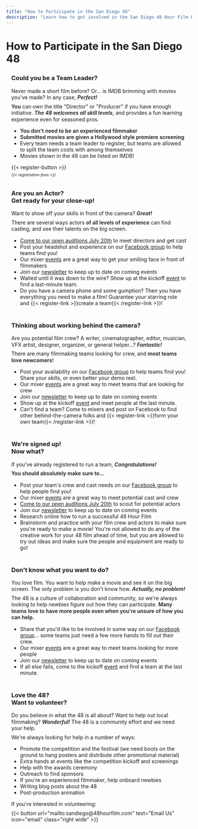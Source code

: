 ```yaml
---
title: "How to Participate in the San Diego 48"
description: "Learn how to get involved in the San Diego 48 Hour Film Project - whether you want to lead a team, act, work behind the camera, or volunteer."
---
```


<style>
.index-flex-boxes {
  display: flex;
  flex-wrap: wrap;
  gap: 1em;
  margin: 1em 0;
}

.index-flex-boxes > div {
  flex: 1 1 300px;
  background: var(--48-orange);
  background: linear-gradient(
    95deg,
    var(--48-orange) 0%,
    var(--48-orange-light) 50%,
    var(--48-orange) 100%
  );
  border: 0.1rem solid var(--48-purple);
  padding: 0.5em 1em;
  border-radius: 0.5rem;
  font-weight: 400;
  box-shadow: 0.5rem 0.5rem 0.5rem 0 var(--48-darken-more);
  overflow: auto;
}

.index-flex-boxes > div h3 {
  margin-top: 0;
}

.index-flex-boxes > div p {
  line-height: 1.25em;
  margin: 0.5em 0;
}

.index-flex-boxes > div em, .index-flex-boxes > div strong {
  font-weight: 600;
}

.index-flex-boxes > div em, .index-flex-boxes > div strong, .index-flex-boxes > div li {
  text-shadow: -0.1rem -0.1rem 0 var(--48-lighten-more),
                0.1rem -0.1rem 0 var(--48-lighten-more),
                -0.1rem  0.1rem 0 var(--48-lighten-more),
                0.1rem  0.1rem 0 var(--48-lighten-more);
}

.footnote {
  font-style: italic;
  font-size: 75%;
  vertical-align: middle;
}

/* Force left alignment for narrow paragraphs */
.index-flex-boxes > div {
  container-type: inline-size;
}
</style>

<div class="index">

<h1>How to Participate in the San Diego 48</h1>

<div class="index-flex-boxes">
  <div>
    <h3>Could you be a Team Leader?</h3>
    <p>Never made a short film before? Or... is IMDB brimming with movies you've
      made? In any case, <em>Perfect!</em></p>
    <p><strong>You</strong> can own the title
      "Director" or "Producer" if you have enough initiative. <em>The 48 welcomes
      all skill levels</em>, and provides a fun learning experience even for
      seasoned pros.</p>
    <ul>
      <li><strong>You don't need to be an experienced filmmaker</strong></li>
      <li><strong>Submitted movies are given a Hollywood style premiere
        screening</strong></li>
      <li>Every team needs a team leader to register, but teams are allowed to
        split the team costs with among themselves</li>
      <li>Movies shown in the 48 can be listed on IMDB!</li>
    </ul>
    {{< register-button >}}
    <p class="footnote">{{< registration-fees >}}</p>
  </div>
  <div>
    <h3>Are you an Actor?<br/>Get ready for your close-up!</h3>
    <p>Want to show off your skills in front of the camera? <em>Great!</em></p>
    <p>There are several ways actors <strong>of all levels of experience</strong>
      can find casting, and see their talents on the big screen.</p>
    <ul>
      <li class="visible-to-2025-07-20T17:00:00-07:00"><a href="/events">Come to our open auditions July 20th</a>
        to meet directors and get cast</li>
      <li>Post your headshot and experience on our <a href="{{< facebook-group-url >}}">Facebook group</a>
        to help teams find you!</li>
      <li>Our mixer <a href="/events">events</a> are a great way to get your
        smiling face in front of filmmakers</li>
      <li>Join our <a href="/go/newsletter">newsletter</a> to keep up to date
        on coming events</li>
      <!--<li>Check out our <a href="/teams">team listings</a> and reach out</li>-->
      <li>Waited until it was down to the wire? Show up at the kickoff
        <a href="/events">event</a> to find a last-minute team.</li>
      <li>Do you have a camera phone and some gumption? Then you have everything
        you need to make a film! Guarantee your starring role and
        {{< register-link >}}create a team{{< /register-link >}}!</li>
    </ul>
  </div>
  <div>
    <h3>Thinking about working behind the camera?</h3>
    <p>Are you potential film crew? A writer, cinematographer, editor, 
      musician, VFX artist, designer, organizer, or general
      helper...? <em>Fantastic!</em></p>
    <p>There are many filmmaking teams looking for crew, and
      <strong>most teams love newcomers</strong>!</p>
    <ul>
      <li>Post your availability on our <a href="{{< facebook-group-url >}}">Facebook group</a>
        to help teams find you!  Share your skills, or even better your demo
        reel.</li>
      <li>Our mixer <a href="/events">events</a> are a great way to meet
        teams that are looking for crew</li>
      <li>Join our <a href="/go/newsletter">newsletter</a> to keep up to date
        on coming events</li>
      <!--<li>Check out our <a href="/teams">team listings</a> and reach out</li>-->
      <li>Show up at the kickoff <a href="/events">event</a> and meet people at
        the last minute.</li>
      <li>Can't find a team? Come to mixers and post on Facebook to find other
        behind-the-camera folks and {{< register-link >}}form your own
        team{{< /register-link >}}!</li>
    </ul>
  </div>
  <div>
    <h3>We're signed up!<br/>Now what?</h3>
    <p>If you've already registered to run a team, <em>Congratulations!</em></p>
    <p><strong>You should absolutely make sure to...</strong></p>
    <ul>
      <li>Post your team's crew and cast needs on our
        <a href="{{< facebook-group-url >}}">Facebook group</a> to help people find you!</li>
      <li>Our mixer <a href="/events">events</a> are a great way to meet
        potential cast and crew</li>
      <li class="visible-to-2025-07-20T17:00:00-07:00"><a href="/events">Come to our open auditions July 20th</a>
        to scout for potential actors</li>
      <li>Join our <a href="/go/newsletter">newsletter</a> to keep up to date
        on coming events</li>
      <li>Research online how to run a successful 48 Hour Film</li>
      <li>Brainstorm and practice with your film crew and actors to make sure
        you're ready to make a movie! You're not allowed to do any of the
        creative work for your 48 film ahead of time, but you are allowed to
        try out ideas and make sure the people and equipment are ready to go!</li>
    </ul>
  </div>
  <div>
    <h3>Don't know what you want to do?</h3>
    <p>You love film. You want to help make a movie and see it on the big
      screen. The only problem is you don't know how. <em>Actually, no
      problem!</em></p>
    <p>The 48 is a culture of collaboration and community, so
      we're always looking to help newbies figure out how they can
      participate. <strong>Many teams love to have more people even when
      you're unsure of how you can help.</strong></p>
    <ul>
      <li>Share that you'd like to be involved in some way on our
        <a href="{{< facebook-group-url >}}">Facebook group</a>... some teams just
        need a few more hands to fill out their crew.</li>
      <li>Our mixer <a href="/events">events</a> are a great way to meet
        teams looking for more people</li>
      <li>Join our <a href="/go/newsletter">newsletter</a> to keep up to date
        on coming events</li>
      <li>If all else fails, come to the kickoff <a href="/events">event</a>
        and find a team at the last minute.</li>
    </ul>
  </div>
  <div>
    <h3>Love the 48?<br/>Want to volunteer?</h3>
    <p>Do you believe in what the 48 is all about? Want to help out local
      filmmaking? <em>Wonderful!</em> The 48 is a community effort and we need your
      help.</p>
    <p>We're always looking for help in a number of ways:</p>
    <ul>
      <li>Promote the competition and the festival (we need boots on the ground
        to hang posters and distribute other promotional material)</li>
      <li>Extra hands at events like the competition kickoff and screenings</li>
      <li>Help with the awards ceremony</li>
      <li>Outreach to find sponsors</li>
      <li>If you're an experienced filmmaker, help onboard newbies</li>
      <li>Writing blog posts about the 48</li>
      <li>Post-production animation</li>
    </ul>
    <p>If you're interested in volunteering:</p>
    {{< button url="mailto:sandiego@48hourfilm.com" text="Email Us" icon="email" class="right wide" >}}
  </div>
</div>

</div>
